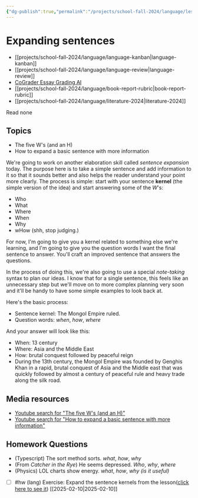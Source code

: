 ```yaml
---
{"dg-publish":true,"permalink":"/projects/school-fall-2024/language/lessons/sentence-expansions/"}
---
```



#  Expanding sentences

- [[projects/school-fall-2024/language/language-kanban\|language-kanban]]
- [[projects/school-fall-2024/language/language-review\|language-review]]
- [CoGrader Essay Grading AI](https://v2.cograder.com/app)
- [[projects/school-fall-2024/language/book-report-rubric\|book-report-rubric]]
- [[projects/school-fall-2024/language/literature-2024\|literature-2024]]


Read none

## Topics


- The five W's (and an H)
- How to expand a basic sentence with more information

We're going to work on another elaboration skill called *sentence expansion* today. The purpose here is to take a simple sentence and add information to it so that it sounds better and also helps the reader understand your point more clearly. The process is simple: start with your sentence **kernel** (the simple version of the idea) and start answering some of the *W*'s:
- Who
- What
- Where
- When
- Why
- wHow (shh, stop judging.)

For now, I'm going to give you a kernel related to something else we're learning, and I'm going to give you the question words I want the final sentence to answer. You'll craft an improved sentence that answers the questions.

In the process of doing this, we're also going to use a special *note-taking* syntax to plan our ideas. I know that for a single sentence, this feels like an unnecessary step but we'll move on to more complex planning very soon and it'll be handy to have some simple examples to look back at.

Here's the basic process:
- Sentence kernel: The Mongol Empire ruled.
- Question words: *when*, *how*, *where*

And your answer will look like this:
- When: 13 century
- Where: Asia and the Middle East
- How: brutal conquest followed by peaceful reign
- During the 13th century, the Mongol Empire was founded by Genghis Khan in a rapid, brutal conquest of Asia and the Middle east that was quickly followed by almost a century of peaceful rule and heavy trade along the silk road.

## Media resources

- [Youtube search for "The five W's (and an H)"](https://www.youtube.com/results?search_query=The%20five%20W's%20(and%20an%20H)) 
- [Youtube search for "How to expand a basic sentence with more information"](https://www.youtube.com/results?search_query=How%20to%20expand%20a%20basic%20sentence%20with%20more%20information) 

## Homework Questions 

- (Typescript) The sort method sorts. *what*, *how*, *why*
- (From *Catcher in the Rye*) He seems depressed. *Who*, *why*, *where*
- (Physics) LOL charts show energy. *what*, *how*, *why (is it useful)*

- [ ] #hw (lang) Exercise: Expand the sentence kernels from the lesson([click here to see it](https://school.ginosterous.com/projects/school-fall-2024/language/lessons/sentence-expansions)) [[2025-02-10\|2025-02-10]] 

